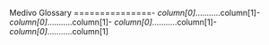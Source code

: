 Medivo Glossary
===============- *column[0]*...........column[1]- *column[0]*...........column[1]- *column[0]*...........column[1]- *column[0]*...........column[1]